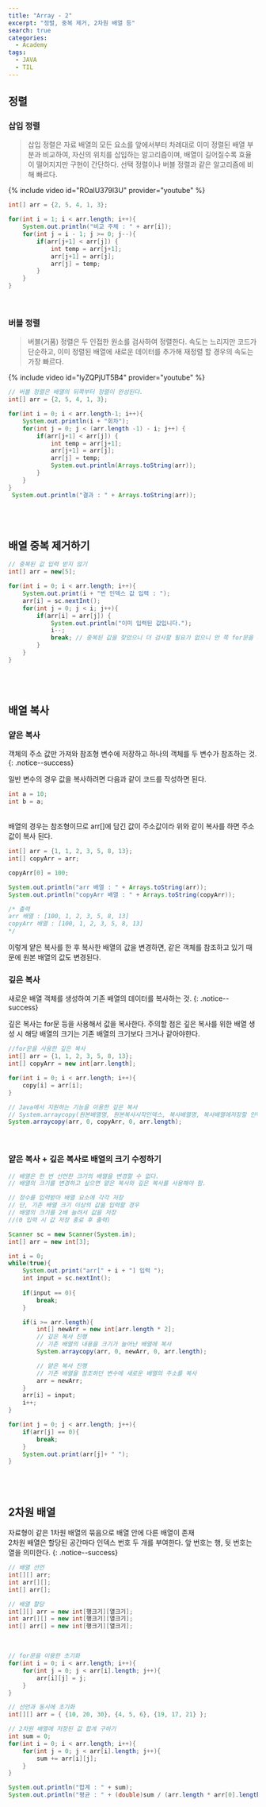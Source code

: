 ```yaml
---
title: "Array - 2"
excerpt: "정렬, 중복 제거, 2차원 배열 등"
search: true
categories: 
  - Academy
tags: 
  - JAVA
  - TIL
---
```

## 정렬
### 삽입 정렬
> 삽입 정렬은 자료 배열의 모든 요소를 앞에서부터 차례대로 이미 정렬된 배열 부분과 비교하여, 자신의 위치를 삽입하는 알고리즘이며, 배열이 길어질수록 효율이 떨어지지만 구현이 간단하다. 선택 정렬이나 버블 정렬과 같은 알고리즘에 비해 빠르다.

{% include video id="ROalU379l3U" provider="youtube" %}
<br/>

```java
int[] arr = {2, 5, 4, 1, 3};

for(int i = 1; i < arr.length; i++){
    System.out.println("비교 주체 : " + arr[i]);
    for(int j = i - 1; j >= 0; j--){
        if(arr[j+1] < arr[j]) {
            int temp = arr[j+1];
            arr[j+1] = arr[j];
            arr[j] = temp;
        }
    }
}
```
<br/>

### 버블 정렬
> 버블(거품) 정렬은 두 인접한 원소를 검사하여 정렬한다. 속도는 느리지만 코드가 단순하고, 이미 정렬된 배열에 새로운 데이터를 추가해 재정렬 할 경우의 속도는 가장 빠르다.

{% include video id="lyZQPjUT5B4" provider="youtube" %}

```java
// 버블 정렬은 배열의 뒤쪽부터 정렬이 완성된다.
int[] arr = {2, 5, 4, 1, 3};

for(int i = 0; i < arr.length-1; i++){
    System.out.println(i + "회차");
    for(int j = 0; j < (arr.length -1) - i; j++) {
        if(arr[j+1] < arr[j]) {
            int temp = arr[j+1];
            arr[j+1] = arr[j];
            arr[j] = temp;
            System.out.println(Arrays.toString(arr));
        }
    }
}
 System.out.println("결과 : " + Arrays.toString(arr));
```
<br/><br/>

## 배열 중복 제거하기
```java
// 중복된 값 입력 받지 않기
int[] arr = new[5];

for(int i = 0; i < arr.length; i++){
    System.out.print(i + "번 인덱스 값 입력 : ");
    arr[i] = sc.nextInt();
    for(int j = 0; j < i; j++){
        if(arr[i] = arr[j]) {
            System.out.println("이미 입력된 값입니다.");
            i--;
            break; // 중복된 값을 찾았으니 더 검사할 필요가 없으니 안 쪽 for문을 빠져나감
        }
    }
}
```
<br/><br/>

## 배열 복사
### 얕은 복사
객체의 주소 값만 가져와 참조형 변수에 저장하고 하나의 객체를 두 변수가 참조하는 것.
{: .notice--success}

일반 변수의 경우 값을 복사하려면 다음과 같이 코드를 작성하면 된다.
```java
int a = 10;
int b = a;
```
<br/>
배열의 경우는 참조형이므로 arr[]에 담긴 값이 주소값이라 위와 같이 복사를 하면 주소값이 복사 된다.
 <br/>

```java
int[] arr = {1, 1, 2, 3, 5, 8, 13};
int[] copyArr = arr;

copyArr[0] = 100;

System.out.println("arr 배열 : " + Arrays.toString(arr));
System.out.println("copyArr 배열 : " + Arrays.toString(copyArr));

/* 출력
arr 배열 : [100, 1, 2, 3, 5, 8, 13]
copyArr 배열 : [100, 1, 2, 3, 5, 8, 13]
*/
```
이렇게 얕은 복사를 한 후 복사한 배열의 값을 변경하면, 같은 객체를 참조하고 있기 때문에 원본 배열의 값도 변경된다.
<br/>

### 깊은 복사
새로운 배열 객체를 생성하여 기존 배열의 데이터를 복사하는 것.
{: .notice--success}

깊은 복사는 for문 등을 사용해서 값을 복사한다. 주의할 점은 깊은 복사를 위한 배열 생성 시 해당 배열의 크기는 기존 배열의 크기보다 크거나 같아야한다.
```java
//for문을 사용한 깊은 복사
int[] arr = {1, 1, 2, 3, 5, 8, 13};
int[] copyArr = new int[arr.length];

for(int i = 0; i < arr.length; i++){
    copy[i] = arr[i];
}

// Java에서 지원하는 기능을 이용한 깊은 복사
// System.arraycopy(원본배열명, 원본복사시작인덱스, 복사배열명, 복사배열에저장할 인덱스, 복사길이);
System.arraycopy(arr, 0, copyArr, 0, arr.length);
```
<br/>

### 얕은 복사 + 깊은 복사로 배열의 크기 수정하기
```java
// 배열은 한 번 선언한 크기의 배열을 변경할 수 없다.
// 배열의 크기를 변경하고 싶으면 얕은 복사와 깊은 복사를 사용해야 함.

// 정수를 입력받아 배열 요소에 각각 저장
// 단, 기존 배열 크기 이상의 값을 입력할 경우
// 배열의 크기를 2배 늘려서 값을 저장
//(0 입력 시 값 저장 종료 후 출력)

Scanner sc = new Scanner(System.in);
int[] arr = new int[3];

int i = 0;
while(true){
    System.out.print("arr[" + i + "] 입력 ");
    int input = sc.nextInt();
    
    if(input == 0){
        break;
    }

    if(i >= arr.length){
        int[] newArr = new int[arr.length * 2];
        // 깊은 복사 진행
        // 기존 배열의 내용을 크기가 늘어난 배열에 복사
        System.arraycopy(arr, 0, newArr, 0, arr.length);

        // 얕은 복사 진행
        // 기존 배열을 참조하던 변수에 새로운 배열의 주소를 복사
        arr = newArr;
    }
    arr[i] = input;
    i++;
}

for(int j = 0; j < arr.length; j++){
    if(arr[j] == 0){
        break;
    }
    System.out.print(arr[j]+ " ");
} 
```
<br/><br/>

## 2차원 배열
자료형이 같은 1차원 배열의 묶음으로 배열 안에 다른 배열이 존재<br/>
2차원 배열은 할당된 공간마다 인덱스 번호 두 개를 부여한다. 앞 번호는 행, 뒷 번호는 열을 의미한다.
{: .notice--success}
```java
// 배열 선언
int[][] arr;
int arr[][];
int[] arr[];

// 배열 할당
int[][] arr = new int[행크기][열크기];
int arr[][] = new int[행크기][열크기];
int[] arr[] = new int[행크기][열크기];
```
<br/>

```java
// for문을 이용한 초기화
for(int i = 0; i < arr.length; i++){
    for(int j = 0; j < arr[i].length; j++){
        arr[i][j] = j;
    }
}

// 선언과 동시에 초기화
int[][] arr = { {10, 20, 30}, {4, 5, 6}, {19, 17, 21} };

// 2차원 배열에 저장된 값 합계 구하기
int sum = 0;
for(int i = 0; i < arr.length; i++){
    for(int j = 0; j < arr[i].length; j++){
        sum += arr[i][j];
    }
}

System.out.println("합계 : " + sum);
System.out.println("평균 : " + (double)sum / (arr.length * arr[0].length) )
```
<br/>